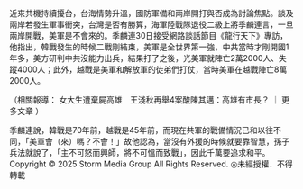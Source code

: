 近來共機持續擾台，台海情勢升溫，國防軍備和兩岸開打與否成為討論焦點。談及兩岸若發生軍事衝突，台灣是否有勝算，海軍陸戰隊退役二級上將季麟連言，一旦兩岸開戰，美軍是不會來的。季麟連30日接受網路談話節目《龍行天下》專訪，他指出，韓戰發生的時候二戰剛結束，美軍是全世界第一強，中共當時才剛開國1年多，美方研判中共沒能力出兵，結果打了之後，光美軍就陣亡2萬2000人、失蹤4000人；此外，越戰是美軍和解放軍的徒弟們打仗，當時美軍在越戰陣亡8萬2000人。
          
（相關報導：
女大生遭棄屍高雄　王淺秋再舉4案酸陳其邁：高雄有市長？
｜
更多文章
）

季麟連說，韓戰是70年前，越戰是45年前，而現在共軍的戰備情況已和以往不同，「美軍會（來）嗎？不會！」故他認為，當沒有外援的時候就要靠智慧，孫子兵法就說了，「主不可怒而興師，將不可慍而致戰」，因此千萬要追求和平。Copyright © 2025 Storm Media Group All Rights Reserved. ◎未經授權．不得轉載
